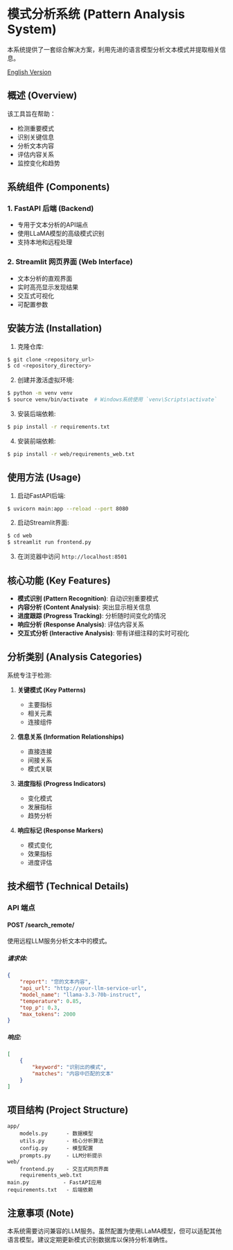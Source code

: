 # 模式分析系统 (Pattern Analysis System)

本系统提供了一套综合解决方案，利用先进的语言模型分析文本模式并提取相关信息。

[English Version](README_EN.md)

## 概述 (Overview)

该工具旨在帮助：
- 检测重要模式
- 识别关键信息
- 分析文本内容
- 评估内容关系
- 监控变化和趋势

## 系统组件 (Components)

### 1. FastAPI 后端 (Backend)
- 专用于文本分析的API端点
- 使用LLaMA模型的高级模式识别
- 支持本地和远程处理

### 2. Streamlit 网页界面 (Web Interface)
- 文本分析的直观界面
- 实时高亮显示发现结果
- 交互式可视化
- 可配置参数

## 安装方法 (Installation)

1. 克隆仓库:
```bash
$ git clone <repository_url>
$ cd <repository_directory>
```

2. 创建并激活虚拟环境:
```bash
$ python -m venv venv
$ source venv/bin/activate  # Windows系统使用 `venv\Scripts\activate`
```

3. 安装后端依赖:
```bash
$ pip install -r requirements.txt
```

4. 安装前端依赖:
```bash
$ pip install -r web/requirements_web.txt
```

## 使用方法 (Usage)

1. 启动FastAPI后端:
```bash
$ uvicorn main:app --reload --port 8080
```

2. 启动Streamlit界面:
```bash
$ cd web
$ streamlit run frontend.py
```

3. 在浏览器中访问 `http://localhost:8501`

## 核心功能 (Key Features)

- **模式识别 (Pattern Recognition)**: 自动识别重要模式
- **内容分析 (Content Analysis)**: 突出显示相关信息
- **进度跟踪 (Progress Tracking)**: 分析随时间变化的情况
- **响应分析 (Response Analysis)**: 评估内容关系
- **交互式分析 (Interactive Analysis)**: 带有详细注释的实时可视化

## 分析类别 (Analysis Categories)

系统专注于检测:
1. **关键模式 (Key Patterns)**
   - 主要指标
   - 相关元素
   - 连接组件

2. **信息关系 (Information Relationships)**
   - 直接连接
   - 间接关系
   - 模式关联

3. **进度指标 (Progress Indicators)**
   - 变化模式
   - 发展指标
   - 趋势分析

4. **响应标记 (Response Markers)**
   - 模式变化
   - 效果指标
   - 进度评估

## 技术细节 (Technical Details)

### API 端点

#### POST /search_remote/
使用远程LLM服务分析文本中的模式。

##### 请求体:
```json
{
    "report": "您的文本内容",
    "api_url": "http://your-llm-service-url",
    "model_name": "llama-3.3-70b-instruct",
    "temperature": 0.85,
    "top_p": 0.3,
    "max_tokens": 2000
}
```

##### 响应:
```json
[
    {
        "keyword": "识别出的模式",
        "matches": "内容中匹配的文本"
    }
]
```

## 项目结构 (Project Structure)
```
app/
    models.py      - 数据模型
    utils.py       - 核心分析算法
    config.py      - 模型配置
    prompts.py     - LLM分析提示
web/
    frontend.py    - 交互式网页界面
    requirements_web.txt
main.py           - FastAPI应用
requirements.txt   - 后端依赖
```

## 注意事项 (Note)
本系统需要访问兼容的LLM服务。虽然配置为使用LLaMA模型，但可以适配其他语言模型。建议定期更新模式识别数据库以保持分析准确性。
